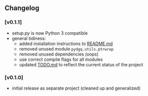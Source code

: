 ## Changelog

### [v0.1.1]
 - setup.py is now Python 3 compatible
 - general tidiness:
   - added installation instructions to [README.md](README.md)
   - removed unused module `pydgq.utils.ptrwrap`
   - removed unused dependencies (oops)
   - use correct compile flags for all modules
   - updated [TODO.md](TODO.md) to reflect the current status of the project


### [v0.1.0]
 - initial release as separate project (cleaned up and generalized)

